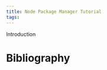 ```yaml
---
title: Node Package Manager Tutorial
tags:
---
```


Introduction

<!-- more -->



# Bibliography

[^1]: Example of a source
